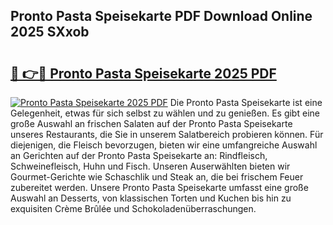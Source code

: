 ## Pronto Pasta Speisekarte PDF Download Online 2025 SXxob

# <h2><a href="http://gcdlud3.nevu.top/?p=Pronto+Pasta+Speisekarte">🔗 👉🔴 Pronto Pasta Speisekarte 2025 PDF</a></h2>

[![Pronto Pasta Speisekarte 2025 PDF](https://i.imgur.com/dBaPXMq.png)](http://gcdlud3.nevu.top/?p=Pronto+Pasta+Speisekarte)
Die Pronto Pasta Speisekarte ist eine Gelegenheit, etwas für sich selbst zu wählen und zu genießen. Es gibt eine große Auswahl an frischen Salaten auf der Pronto Pasta Speisekarte unseres Restaurants, die Sie in unserem Salatbereich probieren können. Für diejenigen, die Fleisch bevorzugen, bieten wir eine umfangreiche Auswahl an Gerichten auf der Pronto Pasta Speisekarte an: Rindfleisch, Schweinefleisch, Huhn und Fisch. Unseren Auserwählten bieten wir Gourmet-Gerichte wie Schaschlik und Steak an, die bei frischem Feuer zubereitet werden. Unsere Pronto Pasta Speisekarte umfasst eine große Auswahl an Desserts, von klassischen Torten und Kuchen bis hin zu exquisiten Crème Brûlée und Schokoladenüberraschungen.

